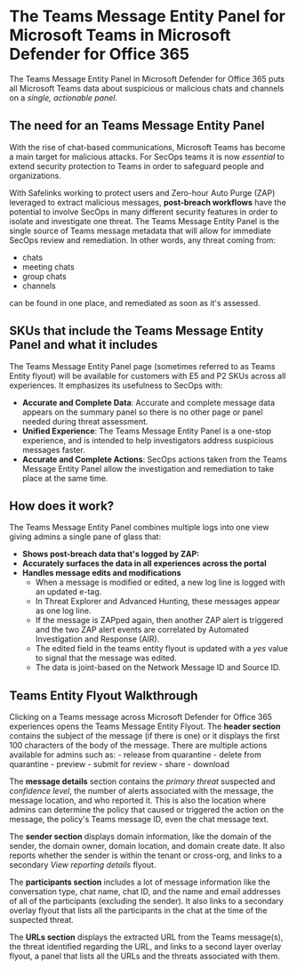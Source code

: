 # The Teams Message Entity Panel for Microsoft Teams in Microsoft Defender for Office 365

The Teams Message Entity Panel in Microsoft Defender for Office 365 puts all Microsoft Teams data about suspicious or malicious chats and channels on a *single, actionable panel*.

## The need for an Teams Message Entity Panel

With the rise of chat-based communications, Microsoft Teams has become a main target for malicious attacks. For SecOps teams it is now *essential* to extend security protection to Teams in order to safeguard people and organizations.

With Safelinks working to protect users and Zero-hour Auto Purge (ZAP) leveraged to extract malicious messages, **post-breach workflows** have the potential to involve SecOps in many different security features in order to isolate and investigate one threat. The Teams Message Entity Panel is the single source of Teams message metadata that will allow for immediate SecOps review and remediation. In other words, any threat coming from:

- chats
- meeting chats
- group chats
- channels

can be found in one place, and remediated as soon as it's assessed.

## SKUs that include the Teams Message Entity Panel and what it includes

The Teams Message Entity Panel page (sometimes referred to as Teams Entity flyout) will be available for customers with E5 and P2 SKUs across all experiences. It emphasizes its usefulness to SecOps with:

- **Accurate and Complete Data**: Accurate and complete message data appears on the summary panel so there is no other page or panel needed during threat assessment.
- **Unified Experience**: The Teams Message Entity Panel is a one-stop experience, and is intended to help investigators address suspicious messages faster.
- **Accurate and Complete Actions**: SecOps actions taken from the Teams Message Entity Panel allow the investigation and remediation to take place at the same time.

## How does it work?

The Teams Message Entity Panel combines multiple logs into one view giving admins a single pane of glass that:

- **Shows post-breach data that's logged by ZAP:**
- **Accurately surfaces the data in all experiences across the portal**
- **Handles message edits and modifications**
  - When a message is modified or edited, a new log line is logged with an updated e-tag.
  - In Threat Explorer and Advanced Hunting, these messages appear as one log line.
  - If the message is ZAPped again, then another ZAP alert is triggered and the two ZAP alert events are correlated by Automated Investigation and Response (AIR).
  - The edited field in the teams entity flyout is updated with a *yes* value to signal that the message was edited.
  - The data is joint-based on the Network Message ID and Source ID.

## Teams Entity Flyout Walkthrough

Clicking on a Teams message across Microsoft Defender for Office 365 experiences opens the Teams Message Entity Flyout. The **header section** contains the subject of the message (if there is one) or it displays the first 100 characters of the body of the message. There are multiple actions available for admins such as:
    - release from quarantine
    - delete from quarantine
    - preview
    - submit for review
    - share
    - download



The **message details** section contains the *primary threat* suspected and *confidence level*, the number of alerts associated with the message, the message location, and who reported it. This is also the location where admins can determine the policy that caused or triggered the action on the message, the policy's Teams message ID, even the chat message text.

The **sender section** displays domain information, like the domain of the sender, the domain owner, domain location, and domain create date. It also reports whether the sender is within the tenant or cross-org, and links to a secondary *View reporting details* flyout.

The **participants section** includes a lot of message information like the conversation type, chat name, chat ID, and the name and email addresses of all of the participants (excluding the sender). It also links to a secondary overlay flyout that lists all the participants in the chat at the time of the suspected threat.

The **URLs section** displays the extracted URL from the Teams message(s), the threat identified regarding the URL, and links to a second layer overlay flyout, a panel that lists all the URLs and the threats associated with them.
